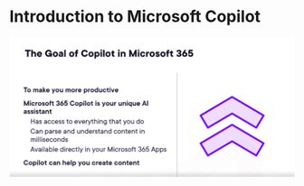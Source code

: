 # Introduction to Microsoft Copilot

![image info](/assets/the-goal-of-copilot-in-microsoft-365.png)